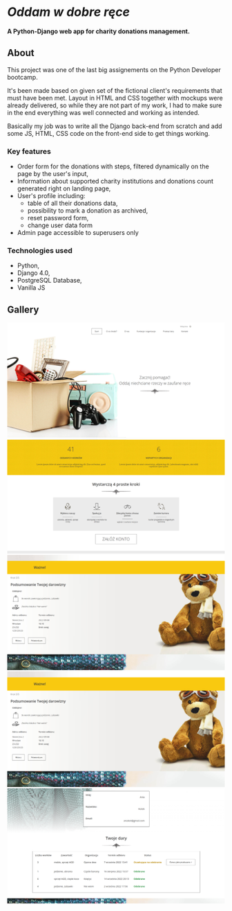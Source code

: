 # *Oddam w dobre ręce*
**A Python-Django web app for charity donations management.**

## About
This project was one of the last big assignements on the Python Developer bootcamp.

It's been made based on given set of the fictional client's requirements that must have been met. Layout in HTML and CSS together with mockups were already delivered, so while they are not part of my work, I had to make sure in the end everything was well connected and working as  intended. 

Basically my job was to write all the Django back-end from scratch and add some JS, HTML, CSS code on  the front-end side to get things working.

### Key features
- Order form for the donations with steps, filtered dynamically on the page by the user's input,
- Information about supported charity institutions and donations count generated right on landing page,
- User's profile including:
    - table of all their donations data,
    - possibility to mark a donation as archived,
    - reset password form,
    - change user data form
- Admin page accessible to superusers only

### Technologies used
- Python,
- Django 4.0,
- PostgreSQL Database,
- Vanilla JS

## Gallery
![1](https://github.com/WojciakW/Oddam-w-dobre-rece/blob/master/imgs/1.png)
![2](https://github.com/WojciakW/Oddam-w-dobre-rece/blob/master/imgs/2.png)
![3](https://github.com/WojciakW/Oddam-w-dobre-rece/blob/master/imgs/4.png)
![4](https://github.com/WojciakW/Oddam-w-dobre-rece/blob/master/imgs/4.png)
![5](https://github.com/WojciakW/Oddam-w-dobre-rece/blob/master/imgs/5.png)